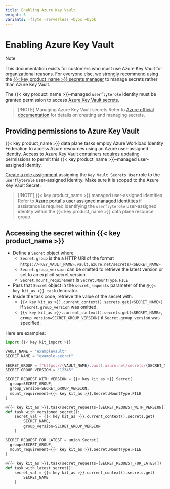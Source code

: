 ```yaml
---
title: Enabling Azure Key Vault
weight: 3
variants: -flyte -serverless +byoc +byok
---
```


# Enabling Azure Key Vault

> [!NOTE]
> This documentation exists for customers who must use Azure Key Vault for organizational reasons. For everyone else, we strongly recommend using the
> [{{< key product_name >}} secrets manager](../../user-guide/development-cycle/managing-secrets) to manage secrets rather than Azure Key Vault.

The {{< key product_name >}}-managed `userflyterole` identity must be granted permission to access [Azure Key Vault secrets](https://learn.microsoft.com/en-us/azure/key-vault/secrets/about-secrets).

> [!NOTE] Managing Azure Key Vault secrets
> Refer to [Azure official documentation](https://learn.microsoft.com/en-us/azure/key-vault/secrets/quick-create-portal) for details on creating and managing secrets.

## Providing permissions to Azure Key Vault

{{< key product_name >}} data plane tasks employ Azure Workload Identity Federation to access Azure resources using an Azure user-assigned identity. Access to Azure Key Vault containers requires updating permissions to permit this {{< key product_name >}}-managed user-assigned identity.

[Create a role assignment](https://learn.microsoft.com/en-us/azure/role-based-access-control/role-assignments-portal) assigning the `Key Vault Secrets User` role to the `userflyterole` user-assigned identity. Make sure it is scoped to the Azure Key Vault Secret.

> [!NOTE] {{< key product_name >}} managed user-assigned identities
> Refer to [Azure portal's user assigned managed identitites](https://portal.azure.com/#view/HubsExtension/BrowseResource/resourceType/Microsoft.ManagedIdentity%2FuserAssignedIdentities) if assistance is required identifying the `userflyterole` user-assigned identity within the {{< key product_name >}} data plane resource group.

## Accessing the secret within {{< key product_name >}}

* Define a `Secret` object where
  * `Secret.group` is the a HTTP URI of the format `https://<KEY_VAULT_NAME>.vault.azure.net/secrets/<SECRET_NAME>`
  * `Secret.group_version` can be omitted to retrieve the latest version or set to an explicit secret version
  * `Secret.mount_requirement` is `Secret.MountType.FILE`
* Pass that `Secret` object in the `secret_requests` parameter of the `@{{< key kit_as >}}.task` decorator.
* Inside the task code, retrieve the value of the secret with:
  * `{{< key kit_as >}}.current_context().secrets.get(<SECRET_NAME>)` if `Secret.group_version` was omitted.
  * `{{< key kit_as >}}.current_context().secrets.get(<SECRET_NAME>, group_version=SECRET_GROUP_VERSION)` if `Secret.group_version` was specified.

Here are examples:

```python
import {{< key kit_import >}}

VAULT_NAME = "examplevault"
SECRET_NAME = "example-secret"

SECRET_GROUP = f"https://{VAULT_NAME}.vault.azure.net/secrets/{SECRET_NAME}"
SECRET_GROUP_VERSION = "12345"

SECRET_REQUEST_WITH_VERSION = {{< key kit_as >}}.Secret(
  group=SECRET_GROUP,
  group_version=SECRET_GROUP_VERSION,
  mount_requirement={{< key kit_as >}}.Secret.MountType.FILE
)

@{{< key kit_as >}}.task(secret_requests=[SECRET_REQUEST_WITH_VERSION])
def task_with_versioned_secret():
    secret_val = {{< key kit_as >}}.current_context().secrets.get(
        SECRET_NAME,
        group_version=SECRET_GROUP_VERSION
    )

SECRET_REQUEST_FOR_LATEST = union.Secret(
  group=SECRET_GROUP,
  mount_requirement={{< key kit_as >}}.Secret.MountType.FILE
)

@{{< key kit_as >}}.task(secret_requests=[SECRET_REQUEST_FOR_LATEST])
def task_with_latest_secret():
    secret_val = {{< key kit_as >}}.current_context().secrets.get(
        SECRET_NAME
    )
```
